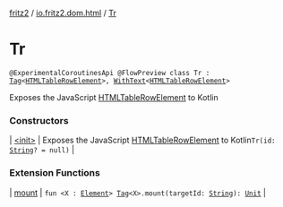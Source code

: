 [fritz2](../../index.md) / [io.fritz2.dom.html](../index.md) / [Tr](./index.md)

# Tr

`@ExperimentalCoroutinesApi @FlowPreview class Tr : `[`Tag`](../../io.fritz2.dom/-tag/index.md)`<`[`HTMLTableRowElement`](https://kotlinlang.org/api/latest/jvm/stdlib/org.w3c.dom/-h-t-m-l-table-row-element/index.html)`>, `[`WithText`](../../io.fritz2.dom/-with-text/index.md)`<`[`HTMLTableRowElement`](https://kotlinlang.org/api/latest/jvm/stdlib/org.w3c.dom/-h-t-m-l-table-row-element/index.html)`>`

Exposes the JavaScript [HTMLTableRowElement](https://developer.mozilla.org/en/docs/Web/API/HTMLTableRowElement) to Kotlin

### Constructors

| [&lt;init&gt;](-init-.md) | Exposes the JavaScript [HTMLTableRowElement](https://developer.mozilla.org/en/docs/Web/API/HTMLTableRowElement) to Kotlin`Tr(id: `[`String`](https://kotlinlang.org/api/latest/jvm/stdlib/kotlin/-string/index.html)`? = null)` |

### Extension Functions

| [mount](../../io.fritz2.dom/mount.md) | `fun <X : `[`Element`](https://kotlinlang.org/api/latest/jvm/stdlib/org.w3c.dom/-element/index.html)`> `[`Tag`](../../io.fritz2.dom/-tag/index.md)`<X>.mount(targetId: `[`String`](https://kotlinlang.org/api/latest/jvm/stdlib/kotlin/-string/index.html)`): `[`Unit`](https://kotlinlang.org/api/latest/jvm/stdlib/kotlin/-unit/index.html) |

